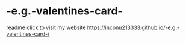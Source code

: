 # -e.g.-valentines-card-
readme
click to visit my website https://inconu213333.github.io/-e.g.-valentines-card-/
